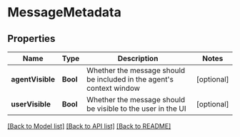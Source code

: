 # MessageMetadata

## Properties
Name | Type | Description | Notes
------------ | ------------- | ------------- | -------------
**agentVisible** | **Bool** | Whether the message should be included in the agent&#39;s context window | [optional] 
**userVisible** | **Bool** | Whether the message should be visible to the user in the UI | [optional] 

[[Back to Model list]](../README.md#documentation-for-models) [[Back to API list]](../README.md#documentation-for-api-endpoints) [[Back to README]](../README.md)


